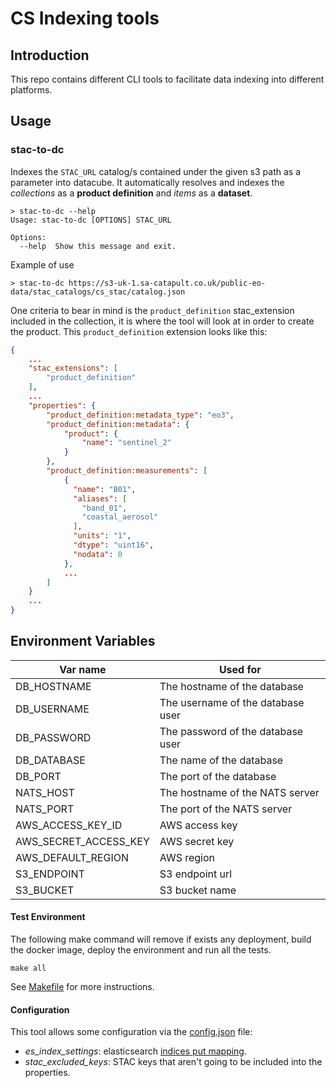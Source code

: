 # CS Indexing tools

## Introduction

This repo contains different CLI tools to facilitate data indexing into different platforms.

## Usage
### stac-to-dc

Indexes the `STAC_URL` catalog/s contained under the given s3 path as a parameter into datacube. It automatically 
resolves and indexes the *collections* as a **product definition** and *items* as a **dataset**.


```
> stac-to-dc --help
Usage: stac-to-dc [OPTIONS] STAC_URL

Options:
  --help  Show this message and exit.
```

Example of use
```
> stac-to-dc https://s3-uk-1.sa-catapult.co.uk/public-eo-data/stac_catalogs/cs_stac/catalog.json
```

One criteria to bear in mind is the `product_definition` stac_extension included in the collection, it
is where the tool will look at in order to create the product. This `product_definition` extension looks like this:

```json
{
    ...
    "stac_extensions": [
        "product_definition"
    ],
    ...
    "properties": {
        "product_definition:metadata_type": "eo3",
        "product_definition:metadata": {
            "product": {
                "name": "sentinel_2"
            }
        },
        "product_definition:measurements": [
            {
              "name": "B01",
              "aliases": [
                "band_01",
                "coastal_aerosol"
              ],
              "units": "1",
              "dtype": "uint16",
              "nodata": 0
            },
            ...
        ]
    }
    ...
}
```

## Environment Variables
| Var name| Used for |
| --- | --- |
|DB_HOSTNAME| The hostname of the database |
|DB_USERNAME| The username of the database user |
|DB_PASSWORD| The password of the database user |
|DB_DATABASE| The name of the database |
|DB_PORT| The port of the database |
|NATS_HOST | The hostname of the NATS server |
|NATS_PORT | The port of the NATS server |
|AWS_ACCESS_KEY_ID | AWS access key |
|AWS_SECRET_ACCESS_KEY | AWS secret key |
|AWS_DEFAULT_REGION | AWS region |
|S3_ENDPOINT | S3 endpoint url |
|S3_BUCKET | S3 bucket name |


#### Test Environment

The following make command will remove if exists any deployment, build the docker image, deploy the environment and run
all the tests.
```
make all
```

See [Makefile](./Makefile) for more instructions.

#### Configuration

This tool allows some configuration via the [config.json](./src/stac_to_es/config.json) file:
- _es_index_settings_: elasticsearch [indices put mapping](https://www.elastic.co/guide/en/elasticsearch/reference/master/indices-put-mapping.html).
- _stac_excluded_keys_: STAC keys that aren't going to be included into the properties.
